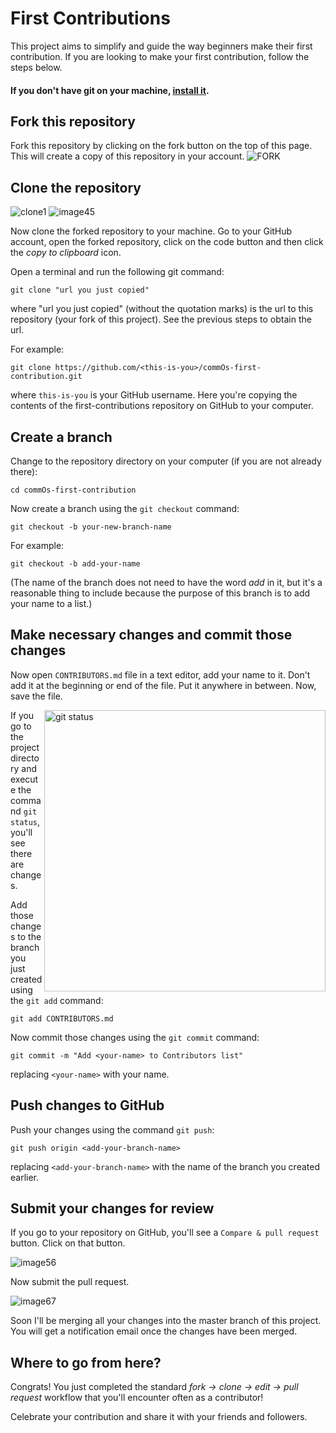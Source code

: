 

# First Contributions

This project aims to simplify and guide the way beginners make their first contribution. If you are looking to make your first contribution, follow the steps below.








#### If you don't have git on your machine, [install it](https://help.github.com/articles/set-up-git/).

## Fork this repository

Fork this repository by clicking on the fork button on the top of this page.
This will create a copy of this repository in your account.
![FORK](https://user-images.githubusercontent.com/42642325/136578868-1ba58f41-1917-4572-ab7d-28a7dd8f1f19.png)






## Clone the repository
![clone1](https://user-images.githubusercontent.com/42642325/136579182-5204860f-41bd-4784-a3e8-4633ffa1dbaf.png)
![image45](https://user-images.githubusercontent.com/42642325/136579477-70f1f973-6147-4d81-90b5-5276f008f82d.png)

Now clone the forked repository to your machine. Go to your GitHub account, open the forked repository, click on the code button and then click the _copy to clipboard_ icon.

Open a terminal and run the following git command:

```
git clone "url you just copied"
```

where "url you just copied" (without the quotation marks) is the url to this repository (your fork of this project). See the previous steps to obtain the url.




For example:

```
git clone https://github.com/<this-is-you>/commOs-first-contribution.git
```

where `this-is-you` is your GitHub username. Here you're copying the contents of the first-contributions repository on GitHub to your computer.

## Create a branch

Change to the repository directory on your computer (if you are not already there):

```
cd commOs-first-contribution
```

Now create a branch using the `git checkout` command:

```
git checkout -b your-new-branch-name
```

For example:

```
git checkout -b add-your-name
```

(The name of the branch does not need to have the word _add_ in it, but it's a reasonable thing to include because the purpose of this branch is to add your name to a list.)

## Make necessary changes and commit those changes

Now open `CONTRIBUTORS.md` file in a text editor, add your name to it. Don't add it at the beginning or end of the file. Put it anywhere in between. Now, save the file.

<img align="right" width="450" src="https://firstcontributions.github.io/assets/Readme/git-status.png" alt="git status" />

If you go to the project directory and execute the command `git status`, you'll see there are changes.

Add those changes to the branch you just created using the `git add` command:

```
git add CONTRIBUTORS.md
```

Now commit those changes using the `git commit` command:

```
git commit -m "Add <your-name> to Contributors list"
```

replacing `<your-name>` with your name.

## Push changes to GitHub

Push your changes using the command `git push`:

```
git push origin <add-your-branch-name>
```

replacing `<add-your-branch-name>` with the name of the branch you created earlier.

## Submit your changes for review

If you go to your repository on GitHub, you'll see a `Compare & pull request` button. Click on that button.

![image56](https://user-images.githubusercontent.com/42642325/136580275-c9deae73-9835-43fd-b906-61e807adc9a8.png)


Now submit the pull request.

![image67](https://user-images.githubusercontent.com/42642325/136580541-530d03f9-c675-4b82-9b14-9aeb1747f852.png)


Soon I'll be merging all your changes into the master branch of this project. You will get a notification email once the changes have been merged.

## Where to go from here?

Congrats! You just completed the standard _fork -> clone -> edit -> pull request_ workflow that you'll encounter often as a contributor!

Celebrate your contribution and share it with your friends and followers.
